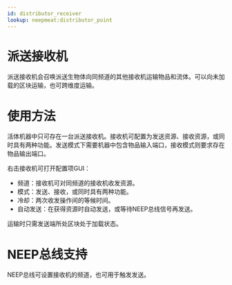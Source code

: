 ```yaml
---
id: distributor_receiver
lookup: neepmeat:distributor_point
---
```

# 派送接收机

派送接收机会召唤派送生物体向同频道的其他接收机运输物品和流体。可以向未加载的区块运输，也可跨维度运输。

# 使用方法

活体机器中只可存在一台派送接收机。接收机可配置为发送资源、接收资源，或同时具有两种功能。发送模式下需要机器中包含物品输入端口，接收模式则要求存在物品输出端口。

右击接收机可打开配置项GUI：

- 频道：接收机可对同频道的接收机收发资源。
- 模式：发送、接收，或同时具有两种功能。
- 冷却：两次收发操作间的等候时间。
- 自动发送：在获得资源时自动发送，或等待NEEP总线信号再发送。

运输时只需发送端所处区块处于加载状态。

# NEEP总线支持

NEEP总线可设置接收机的频道，也可用于触发发送。